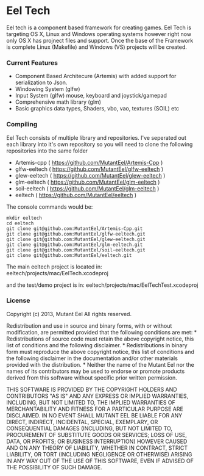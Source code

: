 Eel Tech
===

Eel tech is a component based framework for creating games. Eel Tech is targeting OS X, Linux and Windows operating systems however right now only OS X has projnect files and support. Once the base of the Framework is complete Linux (Makefile) and Windows (VS) projects will be created.


### Current Features
- Component Based Architecure (Artemis) with added support for serialization to Json.
- Windowing System (glfw)
- Input System (glfw) mouse, keyboard and joystick/gamepad
- Comprehensive math library (glm)
- Basic graphics data types, Shaders, vbo, vao, textures (SOIL) etc


### Compiling
Eel Tech consists of multiple library and repositories. I've seperated out each library into it's own repository so you will need to clone the following repositories into the same folder
- Artemis-cpp ( https://github.com/MutantEel/Artemis-Cpp )
- glfw-eeltech ( https://github.com/MutantEel/glfw-eeltech )
- glew-eeltech ( https://github.com/MutantEel/glew-eeltech )
- glm-eeltech ( https://github.com/MutantEel/glm-eeltech )
- soil-eeltech ( https://github.com/MutantEel/glm-eeltech )
- eeltech ( https://github.com/MutantEel/eeltech )

The console commands would be:

```Shell
mkdir eeltech
cd eeltech
git clone git@github.com:MutantEel/Artemis-Cpp.git
git clone git@github.com:MutantEel/glfw-eeltech.git
git clone git@github.com:MutantEel/glew-eeltech.git
git clone git@github.com:MutantEel/glm-eeltech.git
git clone git@github.com:MutantEel/soil-eeltech.git
git clone git@github.com:MutantEel/eeltech.git
```

The main eeltech project is located in:
eeltech/projects/mac/EelTech.xcodeproj

and the test/demo project is in:
eeltech/projects/mac/EelTechTest.xcodeproj


### License

Copyright (c) 2013, Mutant Eel
All rights reserved.

Redistribution and use in source and binary forms, with or without
modification, are permitted provided that the following conditions are met:
    * Redistributions of source code must retain the above copyright
      notice, this list of conditions and the following disclaimer.
    * Redistributions in binary form must reproduce the above copyright
      notice, this list of conditions and the following disclaimer in the
      documentation and/or other materials provided with the distribution.
    * Neither the name of the Mutant Eel nor the
      names of its contributors may be used to endorse or promote products
      derived from this software without specific prior written permission.

THIS SOFTWARE IS PROVIDED BY THE COPYRIGHT HOLDERS AND CONTRIBUTORS "AS IS" AND
ANY EXPRESS OR IMPLIED WARRANTIES, INCLUDING, BUT NOT LIMITED TO, THE IMPLIED
WARRANTIES OF MERCHANTABILITY AND FITNESS FOR A PARTICULAR PURPOSE ARE
DISCLAIMED. IN NO EVENT SHALL MUTANT EEL BE LIABLE FOR ANY
DIRECT, INDIRECT, INCIDENTAL, SPECIAL, EXEMPLARY, OR CONSEQUENTIAL DAMAGES
(INCLUDING, BUT NOT LIMITED TO, PROCUREMENT OF SUBSTITUTE GOODS OR SERVICES;
LOSS OF USE, DATA, OR PROFITS; OR BUSINESS INTERRUPTION) HOWEVER CAUSED AND
ON ANY THEORY OF LIABILITY, WHETHER IN CONTRACT, STRICT LIABILITY, OR TORT
(INCLUDING NEGLIGENCE OR OTHERWISE) ARISING IN ANY WAY OUT OF THE USE OF THIS
SOFTWARE, EVEN IF ADVISED OF THE POSSIBILITY OF SUCH DAMAGE.
